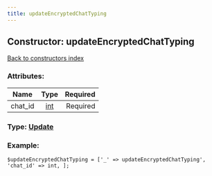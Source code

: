 ```yaml
---
title: updateEncryptedChatTyping
---
```

## Constructor: updateEncryptedChatTyping  
[Back to constructors index](index.md)



### Attributes:

| Name     |    Type       | Required |
|----------|:-------------:|---------:|
|chat\_id|[int](../types/int.md) | Required|



### Type: [Update](../types/Update.md)


### Example:

```
$updateEncryptedChatTyping = ['_' => updateEncryptedChatTyping', 'chat_id' => int, ];
```